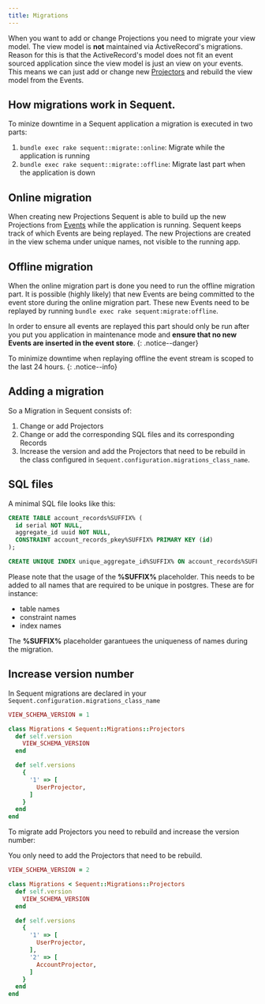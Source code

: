 ```yaml
---
title: Migrations
---
```


When you want to add or change Projections you need to migrate your view model.
The view model is **not** maintained via ActiveRecord's migrations. Reason for
this is that the ActiveRecord's model does not fit an event sourced application since the view model
is just an view on your events. This means we can just add or change new [Projectors](projector.html)
and rebuild the view model from the Events.

## How migrations work in Sequent.

To minize downtime in a Sequent application a migration is executed in two parts:

1. `bundle exec rake sequent::migrate::online`: Migrate while the application is running
2. `bundle exec rake sequent::migrate::offline`: Migrate last part when the application is down

## Online migration

When creating new Projections Sequent is able to build up the new Projections
from [Events](event.html) while the application is running. Sequent keeps track
of which Events are being replayed. The new Projections
are created in the view schema under unique names, not visible
to the running app.

## Offline migration

When the online migration part is done you need to run the offline migration part.
It is possible (highly likely) that new Events are being committed to the
event store during the online migration part. These new Events need to be
replayed by running `bundle exec rake sequent:migrate:offline`.

In order to ensure all events are replayed this part should only be run
after you put you application in maintenance mode and **ensure that no new Events are inserted in the event store**.
{: .notice--danger}

To minimize downtime when replaying offline the event stream is scoped to the last 24 hours.
{: .notice--info}

## Adding a migration

So a Migration in Sequent consists of:

1. Change or add Projectors
2. Change or add the corresponding SQL files and its corresponding Records
3. Increase the version and add the Projectors that need to be rebuild in
the class configured in `Sequent.configuration.migrations_class_name`.

## SQL files

A minimal SQL file looks like this:

```sql
CREATE TABLE account_records%SUFFIX% (
  id serial NOT NULL,
  aggregate_id uuid NOT NULL,
  CONSTRAINT account_records_pkey%SUFFIX% PRIMARY KEY (id)
);

CREATE UNIQUE INDEX unique_aggregate_id%SUFFIX% ON account_records%SUFFIX% USING btree (aggregate_id);
```

Please note that the usage of the **%SUFFIX%** placeholder. This needs to be added
to all names that are required to be unique in postgres. These are for instance:

- table names
- constraint names
- index names

The **%SUFFIX%** placeholder garantuees the uniqueness of names during the migration.

## Increase version number

In Sequent migrations are declared in your `Sequent.configuration.migrations_class_name`

```ruby
VIEW_SCHEMA_VERSION = 1

class Migrations < Sequent::Migrations::Projectors
  def self.version
    VIEW_SCHEMA_VERSION
  end

  def self.versions
    {
      '1' => [
        UserProjector,
      ]
    }
  end
end
```

To migrate add Projectors you need to rebuild and increase the version number:

You only need to add the Projectors that need to be rebuild.

```ruby
VIEW_SCHEMA_VERSION = 2

class Migrations < Sequent::Migrations::Projectors
  def self.version
    VIEW_SCHEMA_VERSION
  end

  def self.versions
    {
      '1' => [
        UserProjector,
      ],
      '2' => [
        AccountProjector,
      ]
    }
  end
end
```

